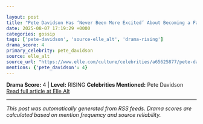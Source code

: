 ```yaml
---

layout: post
title: "Pete Davidson Has ‘Never Been More Excited’ About Becoming a Father""
date: 2025-08-07 17:19:29 +0000
categories: gossip
tags: ['pete-davidson', 'source-elle_alt', 'drama-rising']
drama_score: 4
primary_celebrity: pete_davidson
source: elle_alt
source_url: "https://www.elle.com/culture/celebrities/a65625877/pete-davidson-becoming-a-father-interview/""
mentions: {'pete_davidson': 4}
---
```


**Drama Score:** 4 | **Level:** RISING **Celebrities Mentioned:** Pete Davidson [Read full article at Elle Alt](https://www.elle.com/culture/celebrities/a65625877/pete-davidson-becoming-a-father-interview/)

---

*This post was automatically generated from RSS feeds. Drama scores are calculated based on mention frequency and source reliability.*